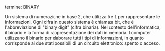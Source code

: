 termine: BINARY

Un sistema di numerazione in base 2, che utilizza `0` e `1` per rappresentare le informazioni. Ogni cifra in questo sistema è chiamata bit, che è l'abbreviazione di "binary digit" (cifra binaria). Nel contesto dell'informatica, il binario è la forma di rappresentazione dei dati in memoria. I computer utilizzano il binario per elaborare tutti i tipi di informazioni, in quanto corrisponde ai due stati possibili di un circuito elettronico: spento o acceso.
